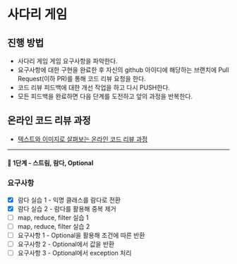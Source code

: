 # 사다리 게임
## 진행 방법
* 사다리 게임 게임 요구사항을 파악한다.
* 요구사항에 대한 구현을 완료한 후 자신의 github 아이디에 해당하는 브랜치에 Pull Request(이하 PR)를 통해 코드 리뷰 요청을 한다.
* 코드 리뷰 피드백에 대한 개선 작업을 하고 다시 PUSH한다.
* 모든 피드백을 완료하면 다음 단계를 도전하고 앞의 과정을 반복한다.

## 온라인 코드 리뷰 과정
* [텍스트와 이미지로 살펴보는 온라인 코드 리뷰 과정](https://github.com/nextstep-step/nextstep-docs/tree/master/codereview)

---
#### 🚀 1단계 - 스트림, 람다, Optional
### 요구사항
* [x] 람다 실습 1 - 익명 클래스를 람다로 전환
* [x] 람다 실습 2 - 람다를 활용해 중복 제거
* [ ] map, reduce, filter 실습 1
* [ ] map, reduce, filter 실습 2
* [ ] 요구사항 1 - Optional을 활용해 조건에 따른 반환
* [ ] 요구사항 2 - Optional에서 값을 반환
* [ ] 요구사항 3 - Optional에서 exception 처리